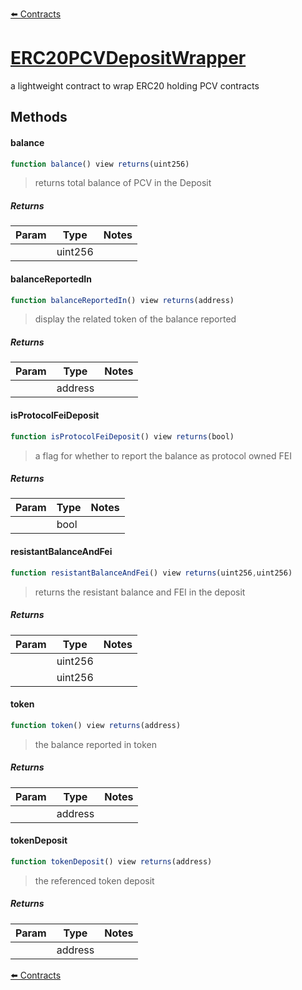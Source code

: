 [⬅️ Contracts](contracts.md)

# [ERC20PCVDepositWrapper](https://github.com/fei-protocol/fei-protocol-core/blob/develop/contracts/pcv/utils/ERC20PCVDepositWrapper.sol)


a lightweight contract to wrap ERC20 holding PCV contracts

## Methods

#### balance

```javascript
function balance() view returns(uint256)
```

> returns total balance of PCV in the Deposit

##### Returns

| Param | Type | Notes |
| ----- | ---- | ----- |
|  | uint256 |  |

#### balanceReportedIn

```javascript
function balanceReportedIn() view returns(address)
```

> display the related token of the balance reported

##### Returns

| Param | Type | Notes |
| ----- | ---- | ----- |
|  | address |  |

#### isProtocolFeiDeposit

```javascript
function isProtocolFeiDeposit() view returns(bool)
```

> a flag for whether to report the balance as protocol owned FEI

##### Returns

| Param | Type | Notes |
| ----- | ---- | ----- |
|  | bool |  |

#### resistantBalanceAndFei

```javascript
function resistantBalanceAndFei() view returns(uint256,uint256)
```

> returns the resistant balance and FEI in the deposit

##### Returns

| Param | Type | Notes |
| ----- | ---- | ----- |
|  | uint256 |  |
|  | uint256 |  |

#### token

```javascript
function token() view returns(address)
```

> the balance reported in token

##### Returns

| Param | Type | Notes |
| ----- | ---- | ----- |
|  | address |  |

#### tokenDeposit

```javascript
function tokenDeposit() view returns(address)
```

> the referenced token deposit

##### Returns

| Param | Type | Notes |
| ----- | ---- | ----- |
|  | address |  |

[⬅️ Contracts](contracts.md)
